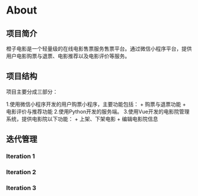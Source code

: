 # About

## 项目简介

橙子电影是一个轻量级的在线电影售票服务售票平台。通过微信小程序平台，提供用户电影购票与退票、电影推荐以及电影评价等服务。

## 项目结构

项目主要分成三部分：

1.使用微信小程序开发的用户购票小程序，主要功能包括：
	+ 购票与退票功能
	+ 电影评价与推荐功能
2.使用Python开发的服务端。
3.使用Vue开发的电影院管理系统，提供电影院以下功能：
	+ 上架、下架电影
	+ 编辑电影院信息

## 迭代管理

### Iteration 1
### Iteration 2
### Iteration 3
